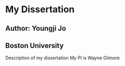 # My Dissertation
## Author: Youngji Jo
## Boston University

Description of my dissertation
My PI is Wayne Gilmore
